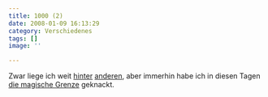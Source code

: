 ```yaml
---
title: 1000 (2)
date: 2008-01-09 16:13:29
category: Verschiedenes
tags: []
image: ''

---
```


Zwar liege ich weit [hinter](http://www.myspace.com/djscientist) [anderen](http://www.myspace.com/audioachtacht), aber immerhin habe ich in diesen Tagen [die magische Grenze](http://www.myspace.com/misantropolis) geknackt.
